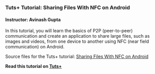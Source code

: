 ### Tuts+ Tutorial: Sharing Files With NFC on Android

#### Instructor: Avinash Gupta

In this tutorial, you will learn the basics of P2P (peer-to-peer) communication and create an application to share large files, such as images and videos, from one device to another using NFC (near field communication) on Android.

Source files for the Tuts+ tutorial: [Sharing Files With NFC on Android](http://code.tutsplus.com/tutorials/sharing-files-with-nfc-on-android--cms-22501)

**Read this tutorial on [Tuts+](https://code.tutsplus.com)**

